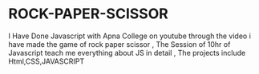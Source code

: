 # ROCK-PAPER-SCISSOR
I Have Done Javascript with Apna College on youtube through the video i have made the game of rock paper scissor , The Session of 10hr of Javascript teach me everything about JS in detail , The projects include Html,CSS,JAVASCRIPT 

